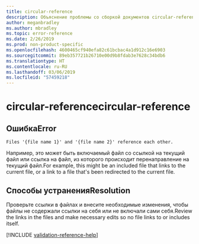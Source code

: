 ```yaml
---
title: circular-reference
description: Объяснение проблемы со сборкой документов circular-reference и способа ее устранения
author: meganbradley
ms.author: mbradley
ms.topic: error-reference
ms.date: 2/26/2019
ms.prod: non-product-specific
ms.openlocfilehash: 4600465cf940efa82c61bcbac4a1d912c16e6903
ms.sourcegitcommit: 89eb357721b26710e00d9b8fdab3e7628c34bdb6
ms.translationtype: HT
ms.contentlocale: ru-RU
ms.lasthandoff: 03/06/2019
ms.locfileid: "57459218"
---
```

# <a name="circular-reference"></a><span data-ttu-id="22a6b-103">circular-reference</span><span class="sxs-lookup"><span data-stu-id="22a6b-103">circular-reference</span></span>

## <a name="error"></a><span data-ttu-id="22a6b-104">Ошибка</span><span class="sxs-lookup"><span data-stu-id="22a6b-104">Error</span></span>

`Files '{file name 1}' and '{file name 2}' reference each other.`

<span data-ttu-id="22a6b-105">Например, это может быть включаемый файл со ссылкой на текущий файл или ссылка на файл, из которого происходит перенаправление на текущий файл.</span><span class="sxs-lookup"><span data-stu-id="22a6b-105">For example, this might be an included file that links to the current file, or a link to a file that's been redirected to the current file.</span></span>

## <a name="resolution"></a><span data-ttu-id="22a6b-106">Способы устранения</span><span class="sxs-lookup"><span data-stu-id="22a6b-106">Resolution</span></span>

<span data-ttu-id="22a6b-107">Проверьте ссылки в файлах и внесите необходимые изменения, чтобы файлы не содержали ссылки на себя или не включали сами себя.</span><span class="sxs-lookup"><span data-stu-id="22a6b-107">Review the links in the files and make necessary edits so no file links to or includes itself.</span></span>

<!--make sure to add this file to your includes folder and verify the path-->
[!INCLUDE [validation-reference-help](includes/validation-reference-help.md)]
